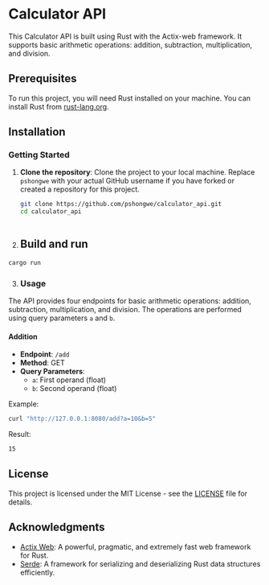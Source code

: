 # Calculator API

This Calculator API is built using Rust with the Actix-web framework. It supports basic arithmetic operations: addition, subtraction, multiplication, and division.

## Prerequisites

To run this project, you will need Rust installed on your machine. You can install Rust from [rust-lang.org](https://www.rust-lang.org/tools/install).

## Installation

### Getting Started

1. **Clone the repository**:
   Clone the project to your local machine. Replace `pshongwe` with your actual GitHub username if you have forked or created a repository for this project.
   ```bash
   git clone https://github.com/pshongwe/calculator_api.git
   cd calculator_api
  
2. ## Build and run


```bash
cargo run
```

3. ### Usage

The API provides four endpoints for basic arithmetic operations: addition, subtraction, multiplication, and division. The operations are performed using query parameters `a` and `b`.

#### Addition

- **Endpoint**: `/add`
- **Method**: GET
- **Query Parameters**:
  - `a`: First operand (float)
  - `b`: Second operand (float)

Example:

```sh
curl "http://127.0.0.1:8080/add?a=10&b=5"
```

Result:

```sh
15
```

## License

This project is licensed under the MIT License - see the [LICENSE](LICENSE) file for details.

## Acknowledgments

- [Actix Web](https://actix.rs/): A powerful, pragmatic, and extremely fast web framework for Rust.
- [Serde](https://serde.rs/): A framework for serializing and deserializing Rust data structures efficiently.